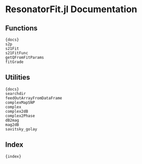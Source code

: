 # ResonatorFit.jl Documentation

## Functions
    {docs}
    s2p
    s21Fit
    s21FitFunc
    getQFromFitParams
    fitGrade
## Utilities
    {docs}
    searchdir
    feedOutArrayFromDataFrame
    complexMapSNP
    complex
    complex2dB
    complex2Phase
    dB2mag
    mag2dB
    savitsky_golay

## Index
    {index}
